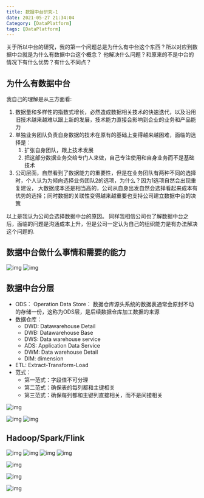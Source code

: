 ```yaml
---
title: 数据中台研究-1
date: 2021-05-27 21:34:04
Category: [DataPlatform]
tags: [DataPlatform]
---
```


关于所以中台的研究，我的第一个问题总是为什么有中台这个东西？所以对应到数据中台就是为什么有数据中台这个概念？
他解决什么问题？和原来的不是中台的情况下有什么优势？有什么不同点？

## 为什么有数据中台

我自己的理解是从三方面看:
1. 数据量和多样性的指数式增长，必然造成数据相关技术的快速迭代，以及沿用旧技术越来越难以跟上新的发展，技术能力直接会影响到企业的业务和产品能力
2. 单独业务团队负责自身数据的技术在原有的基础上变得越来越困难，面临的选择是：
   1. 扩张自身团队，跟上技术发展
   2. 把这部分数据业务交给专门人来做，自己专注使用和自身业务而不是基础技术
3. 公司层面，自然看到了数据能力的重要性，但是在业务团队有两种不同的选择时，个人认为为倾向选择业务团队2的选项，为什么？因为1选项自然会出现重复建设，
   大数据成本还是相当高的，公司从自身出发自然会选择看起来成本有优势的选择；同时数据的关联性变得越来越重要也支持公司建立数据中台的决策

以上是我认为公司会选择数据中台的原因。 同样我相信公司也了解数据中台之后，面临的问题是沟通成本上升，但是公司一定认为自己的组织能力是有办法解决这个问题的.

## 数据中台做什么事情和需要的能力

![img](https://pic4.zhimg.com/80/v2-62e4ca86b5cc1ca51e99bd115d460e6f_720w.jpg)
![img](https://pic3.zhimg.com/80/v2-8ad4211766ba27220a14212a11186a42_720w.jpg)


## 数据中台分层

- ODS： Operation Data Store： 数据仓库源头系统的数据表通常会原封不动的存储一份，这称为ODS层，是后续数据仓库加工数据的来源
- 数据仓库：
  - DWD: Datawarehouse Detail
  - DWB: Datawarehouse Base
  - DWS: Data warehouse service
  - ADS: Application Data Service
  - DWM: Data warehouse Detail
  - DIM: dimension
- ETL: Extract-Transform-Load
- 范式： 
  - 第一范式：字段值不可分理
  - 第二范式：确保表的每列都和主键相关
  - 第三范式：确保每列都和主键列直接相关，而不是间接相关

![img](https://i2.wp.com/img-blog.csdnimg.cn/20200629174843500.png?x-oss-process=image/watermark,type_ZmFuZ3poZW5naGVpdGk,shadow_10,text_aHR0cHM6Ly9ibG9nLmNzZG4ubmV0L2hlbGxvX2phdmFfbGNs,size_16,color_FFFFFF,t_70)

![img](https://i2.wp.com/img-blog.csdnimg.cn/20200630104907949.png?x-oss-process=image/watermark,type_ZmFuZ3poZW5naGVpdGk,shadow_10,text_aHR0cHM6Ly9ibG9nLmNzZG4ubmV0L2hlbGxvX2phdmFfbGNs,size_16,color_FFFFFF,t_70)
![img](https://i2.wp.com/img-blog.csdnimg.cn/20200630152135408.png?x-oss-process=image/watermark,type_ZmFuZ3poZW5naGVpdGk,shadow_10,text_aHR0cHM6Ly9ibG9nLmNzZG4ubmV0L2hlbGxvX2phdmFfbGNs,size_16,color_FFFFFF,t_70)


## Hadoop/Spark/Flink

![img](https://pic4.zhimg.com/80/v2-852cb3069eb5f88cf68a7386f7d86fbf_720w.jpg)
![img](https://pic2.zhimg.com/80/v2-2093e7b71deb4f2c6de82cf1095c3bed_720w.jpg)
![img](https://pic1.zhimg.com/80/v2-004fbf11fabf89d097cbdd5c42f0c3ec_720w.jpg)
![img](https://pic4.zhimg.com/80/v2-0bc9afeb560dc9f5cd6ca36bdb4f6a6b_720w.jpg)

![img](https://pic4.zhimg.com/80/v2-4c5e9fc9bb344a707e2f8bd4aa463b47_720w.jpg)

![img](https://pic1.zhimg.com/80/v2-113f19ec5452ef2b85ce548027c5a9b0_720w.jpg)

![img](https://pic2.zhimg.com/80/v2-3d24fd1b242e0ef68efe431eed47d031_720w.jpg)